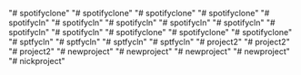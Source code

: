 "# spotifyclone" 
"# spotifyclone" 
"# spotifyclone" 
"# spotifyclone" 
"# spotifycln" 
"# spotifycln" 
"# spotifycln" 
"# spotifycln" 
"# spotifycln" 
"# spotifycln" 
"# spotifycln" 
"# spotifyclone" 
"# spotifyclone" 
"# spotifyclone" 
"# sptfycln" 
"# sptfycln" 
"# sptfycln" 
"# sptfycln" 
"# project2" 
"# project2" 
"# project2" 
"# newproject" 
"# newproject" 
"# newproject" 
"# newproject" 
"# nickproject" 
